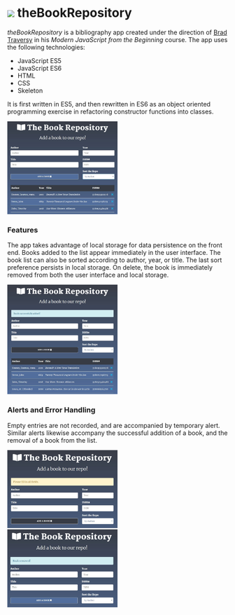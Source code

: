 # <img src="public/img/book_open_icon.ico" width="30px"> theBookRepository

*theBookRepository* is a bibliography app created under the direction of [Brad Traversy](https://www.udemy.com/modern-javascript-from-the-beginning/) in his *Modern JavaScript from the Beginning* course. The app uses the following technologies:

  * JavaScript ES5
  * JavaScript ES6
  * HTML
  * CSS
  * Skeleton

It is first written in ES5, and then rewritten in ES6 as an object oriented programming exercise in refactoring constructor functions into classes.

<img src="public/img/book_repository.JPG" width="50%">

### Features

The app takes advantage of local storage for data persistence on the front end. Books added to the list appear immediately in the user interface. The book list can also be sorted according to author, year, or title. The last sort preference persists in local storage. On delete, the book is immediately removed from both the user interface and local storage.

<img src="public/img/book_repository_alert3.JPG" width="50%">

### Alerts and Error Handling

Empty entries are not recorded, and are accompanied by temporary alert. Similar alerts likewise accompany the successful addition of a book, and the removal of a book from the list. 

<img src="public/img/book_repository_alert1.JPG" width="50%">
<img src="public/img/book_repository_alert2.JPG" width="50%">

